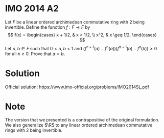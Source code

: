# IMO 2014 A2

Let $F$ be a linear ordered archimedean commutative ring with $2$ being invertible.
Define the function $f : F \to F$ by
$$ f(x) = \begin{cases} x + 1/2, & x < 1/2, \\ x^2, & x \geq 1/2. \end{cases} $$
Let $a, b \in F$ such that $0 < a, b < 1$ and $(f^{n + 1}(a) - f^n(a))(f^{n + 1}(b) - f^n(b)) \geq 0$ for all $n \geq 0$.
Prove that $a = b$.



# Solution

Official solution: <https://www.imo-official.org/problems/IMO2014SL.pdf>



# Note

The version that we presented is a contrapositive of the original formulation.
We also generalize $\R$ to any linear ordered archimedean commutative rings with $2$ being invertible.
